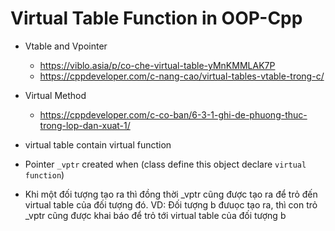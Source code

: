 # Virtual Table Function in OOP-Cpp
- Vtable and Vpointer
    * https://viblo.asia/p/co-che-virtual-table-yMnKMMLAK7P
    * https://cppdeveloper.com/c-nang-cao/virtual-tables-vtable-trong-c/
- Virtual Method
    * https://cppdeveloper.com/c-co-ban/6-3-1-ghi-de-phuong-thuc-trong-lop-dan-xuat-1/
      
- virtual table contain virtual function

- Pointer `_vptr` created when (class define this object declare `virtual function`)

- Khi một đối tượng tạo ra thì đồng thời _vptr cũng được tạo ra để trỏ đến virtual table của đối tượng đó. VD: 
Đối tượng b đưuọc tạo ra, thì con trỏ _vptr cũng được khai báo để trỏ tới virtual table của đối tượng b

